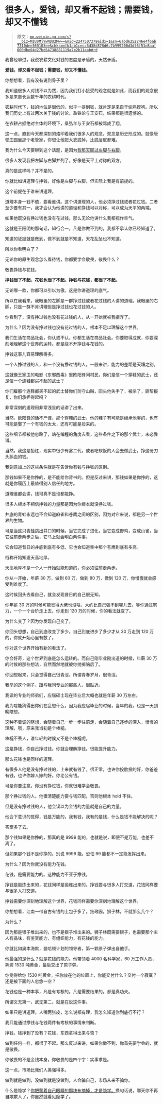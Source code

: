 # 很多人，爱钱，却又看不起钱；需要钱，却又不懂钱

> 原文：[`mp.weixin.qq.com/s?__biz=MzU0MjYwNDU2Mw==&mid=2247507378&idx=1&sn=6abd6252246e4f6ab7310dee360103ee&chksm=fb1ab1cecc6d38d878d6c7b999200d3df6f51e8aaf600dbe04d27bd64738881119a7e2b11aab#rd`](http://mp.weixin.qq.com/s?__biz=MzU0MjYwNDU2Mw==&mid=2247507378&idx=1&sn=6abd6252246e4f6ab7310dee360103ee&chksm=fb1ab1cecc6d38d878d6c7b999200d3df6f51e8aaf600dbe04d27bd64738881119a7e2b11aab#rd)

我曾经聊过，我说农耕文化对钱的态度是矛盾的，天然矛盾。

**爱钱，却又看不起钱；需要钱，却又不懂钱。**

你想想看，我有没有说到骨子里？ 

我知道很多人对钱不以为然，因为我们打小接受的观念就是如此，而我们的观念很多是来自长达数千年的农耕时代。

农耕时代下，钱的地位是很低的，似乎一提到钱，就肯定是来自于偷鸡摸狗。所以我们历史上有过两次关于钱的讨论，盐铁论与王安石，结果都是很遗憾的。

在农耕占据绝对主体的环境下，桑弘羊与王安石都被骂成了翔。 

这一点，直到今天都深刻的烙印着我们很多人的观念，观念是历史形成的。就像唐顿庄园里那个老管家，你想让他把大衣脱掉，比脱层皮都难。

我为什么今天要聊到这个话题，是因为[我那天聊过左脚与右脚](http://mp.weixin.qq.com/s?__biz=MzU3NDc5Nzc0NQ==&mid=2247519826&idx=1&sn=7d44b1b286ca7cb8ea51e4675181b2d3&chksm=fd2e2c8cca59a59a4920eefef97f6a740a25c4468fac365582a63673e54a2815ac61dda1df9f&scene=21#wechat_redirect)。

很多人发现我把左脚与右脚并列了。好像是天平上对称的双方。

真的是这样吗？并不是的。

你就比如讲道理与挣钱，好像是左脚与右脚，但实际上我是有前提的。

这个前提在于谁来讲道理。

道理本身一钱不值，要看谁讲。这个讲道理的人，他必须挣过钱或者花过钱。二者至少要有其一，我才会认为他讲的道理和挣钱可以对称，可以成为天平的两端。

如果他既没有挣过钱也没有花过钱，那么无论他讲什么我都视作空气。

这就是王阳明的那句话，知行合一。凡是你做不到的，我都不承认你已经知道了。

知道的证据就是做到，做不到就是不知道，天花乱坠也不知道。

所以你看明白了？

无论你的原生观念怎么看待钱，你都要学会敬畏，敬畏什么？

敬畏挣钱与花钱。

**挣钱很了不起，花钱也很了不起。挣钱与花钱，都很了不起。**

无论哪一款，你都可以引以为傲。这是你讲道理的底气。

所以在我看来，我眼里的左脚是一群挣过钱或者花过钱的人讲的道理。我眼里的右脚，只是一群不肯讲理但是挣过钱也花过钱的人。

你看到了，没有挣过钱也没有花过钱的人，从一开始就被我摒弃了。

为什么？因为没有挣过钱也没有花过钱的人，根本不足以理解这个世界。

我们生活在商品社会，你认或不认，你都生活在商品社会。你要取得成就，你要深刻地理解这个世界的运转，都是绕不开挣钱与花钱的。 

挣钱这事儿容易理解得多。

一个人挣过钱的人，和一个没有挣过钱的人，一般来讲，能力的差距是天壤之别。

这就像王家卫的电影《东邪西毒》里欧阳锋问村民，你们是信一个穿鞋的武士，还是信一个连鞋都买不起的武士？ 

你们雇那个连鞋都买不起的武士替你们防守山贼，回头他失手了，被杀了，匪帮报复，你们承担得起吗？

非常深刻的道理用非常浅显的话讲了出来。 

当然，欧阳锋的话不严谨，那个穿鞋的武士，他的鞋子有可能是继承他爹的，也有可能是娶了一个有钱的太太，还有可能是捡来的。

这些细节都被他忽略了，站在编程的角度去看，这些条件之下的那个武士，未必靠谱。 

当然，我这是抬杠，现实中很少有富二代，或者吃软饭的人会去做武士，挣这份刀头舔血的钱。 

我刻意加上的这些条件就是在告诉你有钱与挣钱的区别。 

那钱如果不是你挣的，是不能给你背书的。但是反过来讲，那钱如果是你挣的，这就是你履历上最值得别人信任的地方。 

道理谁都会讲，钱可真不是谁都能挣。 

很多人根本不相信挣钱的力量那是因为你根本就没挣过钱。 

井底的青蛙永远也不会知道麻雀和苍鹰之间的区别，因为对它来说，都是另一个世界的生物。 

可是当这只青蛙跳出井口的时候，当它完成了进化，当它变成野鸡，变成山雀，当它往前走两步之后，它马上就会明白两件事。

它会知道昔日的井底到底有多低，它也会知道空中那个苍鹰到底有多高。 

俗称开始知道天高地厚。

天高地厚不是一个人一开始就能知道的，你必须往前走两步。 

你从一开始，年薪 30 万，做到 60 万，做到 80 万，做到 120 万，你慢慢就会感受到难度了。 

这时候回头去看自己，就会发现昔日的自己很无知。 

你年薪 30 万的时候可能觉得大佬也没啥，大约比自己强不到哪儿去，等你通过努力，一个一个台阶走上去，你走到 120 万的时候，你的看法就变了。

为什么变了？因为你发现自己变了。

你回头想想，自己到底改变了多少，自己到底进步了多少才从 30 万走到 120 万的，你就开始心里有数了。 

你对这个世界开始有新的看法了。

你会好奇，这个世界到底是怎么运转的。而自己刚毕业刚出道的时候，年薪 30 万的时候的那些想法，自然而然地就被你抛掷脑后了。

你回想起来，只会觉得自己很青涩，所谓青春岁月，很青涩。

我举的这个例子，跟与我同专业的那些人，很贴近。 

我读的专业的师弟们，应届硕士现在毕业后大概也就是年薪 30 万左右。 

我为啥能猜得出你们在乱想什么，因为我应届毕业的时候，当年的我，也是一天到晚瞎想。 

这种不着调的瞎想，会随着自己一步一步往前走，会随着自己逐步的深入，慢慢的理解，哦，原来我当初是个棒槌。 

棒槌不丢人，谁年轻的时候又不是个棒槌呢。 

这是挣钱，你自己挣过钱，你就会理解挣钱，很能提升能力。 

那么花钱也是同样的道理。

有很多人他是没有挣过钱的，上来就有钱了。很正常，也许你投胎投的好，你爸爸有钱，也许你嫁人嫁的好，你老公有钱。 

可是你要注意，你没有挣过钱，你就很难学会敬畏。

那个挣过钱的人，他很清楚能力要与钱匹配，否则他根本 hold 不住。 

但是没有挣过钱的人，他会误以为金钱的力量就是自己的力量。

他会下意识的觉得，钱是万能的，我有钱，我有的是钱，什么是钱不能解决的呢？

答案多了去。 

那个钱如果是你挣的，那真的是 9999 能的，也就是说，即便不是万能，也差不离了。

但如果那个钱不是你挣的，别说 9999 能，恐怕 99 能都不一定能发挥出来。

为什么？因为你就没有能力花钱。 

花钱，是需要能力的。这种能力不亚于挣钱。 

挣钱是锻炼出来的，花钱同样是锻炼出来的。挣钱要与很多人打交道，花钱同样要与很多人打交道。 

挣钱需要你深刻地理解这个世界，花钱同样需要你深刻地理解这个世界。

你想想看，江南一带自古有钱的土包子多了，拙政园，狮子林，不就那么几个？ 

为什么？ 

因为那是银子堆出来的，也不是银子堆出来的。狮子林既需要银子，也需要那个主人有品味，有鉴赏能力，有组织能力，有花钱的能力。

你就比如奥本海默，曼哈顿计划的领导者，第一颗原子弹出自他手。

他最强的是什么？就是花钱的能力。他带领着 4000 名科学家，60 万工作人员，耗资 1530 吨黄金，最后交出了原子弹。 

你觉得给你 1530 吨黄金，把你放在他的位置上，你能交付什么？交付一个寂寞？还是被下面的人忽悠一空？

花钱也是一种本事，凡是有考核的，凡是需要结果的，都是真功夫。

所谓文无第一，武无第二，就是在说这件事。

如果只是讲道理，人嘴两张皮，怎么说都有理，我怎么知道你到底行不行？

我只能通过挣钱与花钱两件有考核的事情来判断。

挣钱，钱挣到了没有？花钱，东西拿得出来与否？ 

做到任何一样，都很了不起。那么反过来讲，如果你做不到，你首先要学会的，就是敬畏。 

你敬畏的不是金钱本身，你敬畏的是四个字：实事求是。 

这一点，市场比我们人类强得多。

做到就是做到，没做到就是没做到，人会骗自己，市场从来不骗你。 

什么是隐学？[你把蒙着自己眼睛的那块布摘掉，才是隐学。](http://mp.weixin.qq.com/s?__biz=MzU3NDc5Nzc0NQ==&mid=2247519826&idx=1&sn=7d44b1b286ca7cb8ea51e4675181b2d3&chksm=fd2e2c8cca59a59a4920eefef97f6a740a25c4468fac365582a63673e54a2815ac61dda1df9f&scene=21#wechat_redirect)换句话说，哪天你不再自欺欺人了，你自然就看见隐学了。
